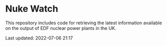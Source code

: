 # Nuke Watch

This repository includes code for retrieving the latest information available on the output of EDF nuclear power plants in the UK.

Last updated: 2022-07-06 21:17